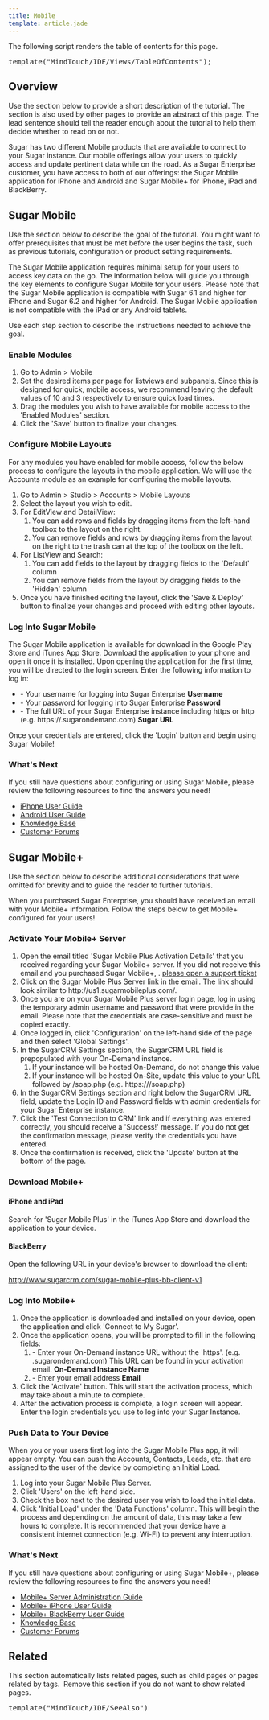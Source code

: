 ```yaml
---
title: Mobile
template: article.jade
---
```


<div class="container">
  <p class="comment">The following script renders the table of contents for this page.</p>
  <pre class="script">template("MindTouch/IDF/Views/TableOfContents");</pre>
  <h2>Overview</h2>
  <p class="comment">Use the section below to provide a short description of the tutorial. The section is also used by other pages to provide an abstract of this page. The lead sentence should tell the reader enough about the tutorial to help them decide whether to read on or not.</p>
  <p>Sugar has two different Mobile products that are available to connect to your Sugar instance. Our mobile offerings allow your users to quickly access and update pertinent data while on the road. As a Sugar Enterprise customer, you have access to both of our offerings: the Sugar Mobile application for iPhone and Android and Sugar Mobile+ for iPhone, iPad and BlackBerry.</p>
  <h2>Sugar Mobile</h2>
  <p class="comment">Use the section below to describe the goal of the tutorial. You might want to offer prerequisites that must be met before the user begins the task, such as previous tutorials, configuration or product setting requirements.</p>
  <p>The Sugar Mobile application requires minimal setup for your users to access key data on the go. The information below will guide you through the key elements to configure Sugar Mobile for your users. Please note that the Sugar Mobile application is compatible with Sugar 6.1 and higher for iPhone and Sugar 6.2 and higher for Android. The Sugar Mobile application is not compatible with the iPad or any Android tablets.</p>
  <p class="comment">Use each step section to describe the instructions needed to achieve the goal.</p>
  <h3>Enable Modules</h3>
  <ol>
    <li>Go to Admin > Mobile</li>
    <li>Set the desired items per page for listviews and subpanels. Since this is designed for quick, mobile access, we recommend leaving the default values of 10 and 3 respectively to ensure quick load times.</li>
    <li>Drag the modules you wish to have available for mobile access to the 'Enabled Modules' section.</li>
    <li>Click the 'Save' button to finalize your changes.</li>
  </ol>
  <h3>Configure Mobile Layouts</h3>
  <p>For any modules you have enabled for mobile access, follow the below process to configure the layouts in the mobile application. We will use the Accounts module as an example for configuring the mobile layouts.</p>
  <ol>
    <li>Go to Admin > Studio > Accounts > Mobile Layouts</li>
    <li>Select the layout you wish to edit.</li>
    <li>
      For EditView and DetailView:
      <ol>
        <li>You can add rows and fields by dragging items from the left-hand toolbox to the layout on the right.</li>
        <li>You can remove fields and rows by dragging items from the layout on the right to the trash can at the top of the toolbox on the left.</li>
      </ol>
    </li>
    <li>
      For ListView and Search:
      <ol>
        <li>You can add fields to the layout by dragging fields to the 'Default' column</li>
        <li>You can remove fields from the layout by dragging fields to the 'Hidden' column</li>
      </ol>
    </li>
    <li>Once you have finished editing the layout, click the 'Save & Deploy' button to finalize your changes and proceed with editing other layouts.</li>
  </ol>
  <h3>Log Into Sugar Mobile</h3>
  <p>The Sugar Mobile application is available for download in the Google Play Store and iTunes App Store. Download the application to your phone and open it once it is installed. Upon opening the applicatiion for the first time, you will be directed to the login screen. Enter the following information to log in:</p>
  <ul>
    <li>
      - Your username for logging into Sugar Enterprise
      <strong>Username</strong>
    </li>
    <li>
      - Your password for logging into Sugar Enterprise
      <strong>Password</strong>
    </li>
    <li>
      - The full URL of your Sugar Enterprise instance including https or http (e.g. https://<myinstancename>.sugarondemand.com)
      <strong>Sugar URL</strong>
    </li>
  </ul>
  <p>Once your credentials are entered, click the 'Login' button and begin using Sugar Mobile!</p>
  <h3>What's Next</h3>
  <p>If you still have questions about configuring or using Sugar Mobile, please review the following resources to find the answers you need!</p>
  <ul>
    <li>
      <a title="02_Documentation/02_Sugar_Mobile_and_Mobile_Plus/Sugar_Mobile/Sugar_Mobile_for_iPhone_User_Guide" href="//02_Documentation/02_Mobile_Solutions/Sugar_Mobile/Sugar_Mobile_for_iPhone_User_Guide">iPhone User Guide</a>
    </li>
    <li>
      <a title="02_Documentation/02_Sugar_Mobile_and_Mobile_Plus/Sugar_Mobile/Sugar_Mobile_for_Android_User_Guide" href="//02_Documentation/02_Mobile_Solutions/Sugar_Mobile/Sugar_Mobile_for_Android_User_Guide">Android User Guide</a>
    </li>
    <li>
      <a title="04_Find_Answers/02KB" href="//04_Find_Answers/02KB">Knowledge Base</a>
    </li>
    <li>
      <a class="external" href="http://www.sugarcrm.com/forums" title="http://www.sugarcrm.com/forums">Customer Forums</a>
    </li>
  </ul>
  <h2>Sugar Mobile+</h2>
  <p class="comment">Use the section below to describe additional considerations that were omitted for brevity and to guide the reader to further tutorials.</p>
  <p>When you purchased Sugar Enterprise, you should have received an email with your Mobile+ information. Follow the steps below to get Mobile+ configured for your users!</p>
  <h3>Activate Your Mobile+ Server</h3>
  <ol>
    <li>
      Open the email titled 'Sugar Mobile Plus Activation Details' that you received regarding your Sugar Mobile+ server. If you did not receive this email and you purchased Sugar Mobile+, .
      <a class="external" href="http://www.sugarcrm.com/support/portal" title="http://www.sugarcrm.com/support/portal">please open a support ticket</a>
    </li>
    <li>Click on the Sugar Mobile Plus Server link in the email. The link should look similar to http://us1.sugarmobileplus.com/<yourinstancename>.</li>
    <li>Once you are on your Sugar Mobile Plus server login page, log in using the temporary admin username and password that were provide in the email. Please note that the credentials are case-sensitive and must be copied exactly.</li>
    <li>Once logged in, click 'Configuration' on the left-hand side of the page and then select 'Global Settings'.</li>
    <li>
      In the SugarCRM Settings section, the SugarCRM URL field is prepopulated with your On-Demand instance.
      <ol>
        <li>If your instance will be hosted On-Demand, do not change this value</li>
        <li>If your instance will be hosted On-Site, update this value to your URL followed by /soap.php (e.g. https://<my instance URL>/soap.php)</li>
      </ol>
    </li>
    <li>In the SugarCRM Settings section and right below the SugarCRM URL field, update the Login ID and Password fields with admin credentials for your Sugar Enterprise instance.</li>
    <li>Click the 'Test Connection to CRM' link and if everything was entered correctly, you should receive a 'Success!' message. If you do not get the confirmation message, please verify the credentials you have entered.</li>
    <li>Once the confirmation is received, click the 'Update' button at the bottom of the page.</li>
  </ol>
  <h3>Download Mobile+</h3>
  <h4>iPhone and iPad</h4>
  <p>Search for 'Sugar Mobile Plus' in the iTunes App Store and download the application to your device.</p>
  <h4>BlackBerry</h4>
  <p>Open the following URL in your device's browser to download the client:</p>
  <p>
    <span>
      <span>
        <span>
          <span>
            <a class="external" href="http://www.sugarcrm.com/sugar-mobile-plus-bb-client-v1">http://www.sugarcrm.com/sugar-mobile-plus-bb-client-v1</a>
          </span>
        </span>
      </span>
    </span>
  </p>
  <h3>Log Into Mobile+</h3>
  <ol>
    <li>Once the application is downloaded and installed on your device, open the application and click 'Connect to My Sugar'.</li>
    <li>
      Once the application opens, you will be prompted to fill in the following fields:
      <ol>
        <li>
          - Enter your On-Demand instance URL without the 'https'. (e.g. <myinstancename>.sugarondemand.com) This URL can be found in your activation email.
          <strong>On-Demand Instance Name</strong>
        </li>
        <li>
          - Enter your email address
          <strong>Email</strong>
        </li>
      </ol>
    </li>
    <li>Click the 'Activate' button. This will start the activation process, which may take about a minute to complete.</li>
    <li>After the activation process is complete, a login screen will appear. Enter the login credentials you use to log into your Sugar Instance.</li>
  </ol>
  <h3>Push Data to Your Device</h3>
  <p>When you or your users first log into the Sugar Mobile Plus app, it will appear empty. You can push the Accounts, Contacts, Leads, etc. that are assigned to the user of the device by completing an Initial Load.</p>
  <ol>
    <li>Log into your Sugar Mobile Plus Server.</li>
    <li>Click 'Users' on the left-hand side.</li>
    <li>Check the box next to the desired user you wish to load the initial data.</li>
    <li>Click 'Initial Load' under the 'Data Functions' column. This will begin the process and depending on the amount of data, this may take a few hours to complete. It is recommended that your device have a consistent internet connection (e.g. Wi-Fi) to prevent any interruption.</li>
  </ol>
  <h3>What's Next</h3>
  <p>If you still have questions about configuring or using Sugar Mobile+, please review the following resources to find the answers you need!</p>
  <ul>
    <li>
      <a title="02_Documentation/02_Sugar_Mobile_and_Mobile_Plus/Sugar_Mobile_Plus/Sugar_Mobile_Plus_Server_Administration_Guide" href="//02_Documentation/02_Mobile_Solutions/Sugar_Mobile_Plus/Sugar_Mobile_Plus_Server_Administration_Guide">Mobile+ Server Administration Guide</a>
    </li>
    <li>
      <a title="02_Documentation/02_Sugar_Mobile_and_Mobile_Plus/Sugar_Mobile_Plus/Sugar_Mobile_Plus_for_iPhone" href="//02_Documentation/02_Mobile_Solutions/Sugar_Mobile_Plus/Sugar_Mobile_Plus_for_iPhone_and_iPad_User_Guide">Mobile+ iPhone User Guide</a>
    </li>
    <li>
      <a title="02_Documentation/02_Sugar_Mobile_and_Mobile_Plus/Sugar_Mobile_Plus/Sugar_Mobile_Plus_for_Blackberry" href="//02_Documentation/02_Mobile_Solutions/Sugar_Mobile_Plus/Sugar_Mobile_Plus_for_Blackberry_User_Guide">Mobile+ BlackBerry User Guide</a>
    </li>
    <li>
      <a title="04_Find_Answers/02KB" href="//04_Find_Answers/02KB">Knowledge Base</a>
    </li>
    <li>
      <a class="external" href="http://www.sugarcrm.com/forums" title="http://www.sugarcrm.com/forums">Customer Forums</a>
    </li>
  </ul>
  <h2>Related</h2>
  <p class="comment">This section automatically lists related pages, such as child pages or pages related by tags.  Remove this section if you do not want to show related pages.</p>
  <pre class="script">template("MindTouch/IDF/SeeAlso")</pre>
  <br/>
</div>